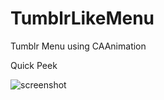 TumblrLikeMenu
==============


Tumblr Menu using CAAnimation

Quick Peek

![screenshot](https://f.cloud.github.com/assets/4316898/1788619/a315383c-6934-11e3-9b86-c143f46d5376.gif)
